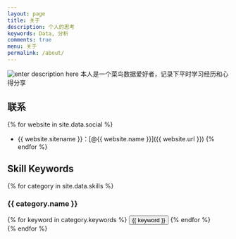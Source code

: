 ```yaml
---
layout: page
title: 关于
description: 个人的思考
keywords: Data, 分析
comments: true
menu: 关于
permalink: /about/
---
```

![enter description here][1]
本人是一个菜鸟数据爱好者，记录下平时学习经历和心得分享
## 联系

{% for website in site.data.social %}
* {{ website.sitename }}：[@{{ website.name }}]({{ website.url }})
{% endfor %}

## Skill Keywords

{% for category in site.data.skills %}
### {{ category.name }}
<div class="btn-inline">
{% for keyword in category.keywords %}
<button class="btn btn-outline" type="button">{{ keyword }}</button>
{% endfor %}
</div>
{% endfor %}


  [1]: ./images/1499188954431.jpg